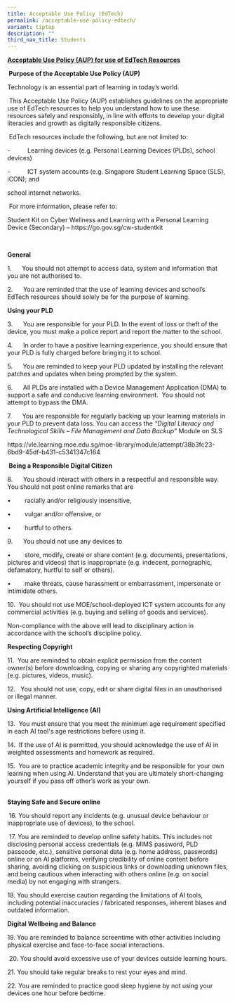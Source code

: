 ```yaml
---
title: Acceptable Use Policy (EdTech)
permalink: /acceptable-use-policy-edtech/
variant: tiptap
description: ""
third_nav_title: Students
---
```

<p><strong><u>Acceptable Use Policy (AUP) for use of EdTech Resources</u></strong>
</p>
<p><strong>&nbsp;Purpose of the Acceptable Use Policy (AUP)</strong>
</p>
<p>Technology is an essential part of learning in today’s world.</p>
<p>&nbsp;This Acceptable Use Policy (AUP) establishes guidelines on the appropriate
use of EdTech resources to help you understand how to use these resources
safely and responsibly, in line with efforts to develop your digital literacies
and growth as digitally responsible citizens.</p>
<p>&nbsp;EdTech resources include the following, but are not limited to:</p>
<p>-&nbsp;&nbsp;&nbsp;&nbsp;&nbsp;&nbsp;&nbsp;&nbsp;&nbsp; Learning devices
(e.g. Personal Learning Devices (PLDs), school devices)</p>
<p>-&nbsp;&nbsp;&nbsp;&nbsp;&nbsp;&nbsp;&nbsp;&nbsp;&nbsp; ICT system accounts
(e.g. Singapore Student Learning Space (SLS), iCON); and</p>
<p>school internet networks.</p>
<p>&nbsp;For more information, please refer to:</p>
<p>Student Kit on Cyber Wellness and Learning with a Personal Learning Device
(Secondary) – <a rel="noopener noreferrer nofollow" target="_blank">https://go.gov.sg/cw-studentkit</a>
</p>
<p>&nbsp;</p>
<p><strong>General</strong>
</p>
<p>1.&nbsp;&nbsp;&nbsp;&nbsp;&nbsp; You should not attempt to access data,
system and information that you are not authorised to.</p>
<p>2.&nbsp;&nbsp;&nbsp;&nbsp;&nbsp; You are reminded that the use of learning
devices and school’s EdTech resources should solely be for the purpose
of learning.</p>
<p><strong>Using your PLD</strong>
</p>
<p>3.&nbsp;&nbsp;&nbsp;&nbsp;&nbsp; You are responsible for your PLD. In
the event of loss or theft of the device, you must make a police report
and report the matter to the school.</p>
<p>4.&nbsp;&nbsp;&nbsp;&nbsp;&nbsp; In order to have a positive learning
experience, you should ensure that your PLD is fully charged before bringing
it to school.</p>
<p>5.&nbsp;&nbsp;&nbsp;&nbsp;&nbsp; You are reminded to keep your PLD updated
by installing the relevant patches and updates when being prompted by the
system.</p>
<p>6.&nbsp;&nbsp;&nbsp;&nbsp;&nbsp; All PLDs are installed with a Device
Management Application (DMA) to support a safe and conducive learning environment.&nbsp;
You should not attempt to bypass the DMA.</p>
<p>7.&nbsp;&nbsp;&nbsp;&nbsp;&nbsp; You are responsible for regularly backing
up your learning materials in your PLD to prevent data loss. You can access
the <em>“Digital Literacy and Technological Skills – File Management and Data Backup” </em>Module
on SLS</p>
<p><a rel="noopener noreferrer nofollow" target="_blank">https://vle.learning.moe.edu.sg/moe-library/module/attempt/38b3fc23-6bd9-45df-b431-c5341347c164</a>
</p>
<p><strong>&nbsp;Being a Responsible Digital Citizen</strong>
</p>
<p>8.&nbsp;&nbsp;&nbsp;&nbsp;&nbsp; You should interact with others in a
respectful and responsible way. You should not post online remarks that
are</p>
<p>•&nbsp;&nbsp;&nbsp;&nbsp;&nbsp;&nbsp;&nbsp; racially and/or religiously
insensitive,</p>
<p>•&nbsp;&nbsp;&nbsp;&nbsp;&nbsp;&nbsp;&nbsp; vulgar and/or offensive, or</p>
<p>•&nbsp;&nbsp;&nbsp;&nbsp;&nbsp;&nbsp;&nbsp; hurtful to others.</p>
<p>9.&nbsp;&nbsp;&nbsp;&nbsp;&nbsp; You should not use any devices to</p>
<p>•&nbsp;&nbsp;&nbsp;&nbsp;&nbsp;&nbsp;&nbsp; store, modify, create or share
content (e.g. documents, presentations, pictures and videos) that is inappropriate
(e.g. indecent, pornographic, defamatory, hurtful to self or others).</p>
<p>•&nbsp;&nbsp;&nbsp;&nbsp;&nbsp;&nbsp;&nbsp; make threats, cause harassment
or embarrassment, impersonate or intimidate others.</p>
<p>10.&nbsp; You should not use MOE/school-deployed ICT system accounts for
any commercial activities (e.g. buying and selling of goods and services).</p>
<p>Non-compliance with the above will lead to disciplinary action in accordance
with the school’s discipline policy.</p>
<p><strong>Respecting Copyright</strong>
</p>
<p>11.&nbsp; You are reminded to obtain explicit permission from the content
owner(s) before downloading, copying or sharing any copyrighted materials
(e.g. pictures, videos, music).</p>
<p>12.&nbsp; &nbsp;You should not use, copy, edit or share digital files
in an unauthorised or illegal manner.</p>
<p><strong>Using Artificial Intelligence (AI)</strong>
</p>
<p>13.&nbsp; You must ensure that you meet the minimum age requirement specified
in each AI tool's age restrictions before using it.</p>
<p>14.&nbsp; If the use of AI is permitted, you should acknowledge the use
of AI in weighted assessments and homework as required.</p>
<p>15.&nbsp; You are to practice academic integrity and be responsible for
your own learning when using AI. Understand that you are ultimately short-changing
yourself if you pass off other’s work as your own.</p>
<p><strong><br>Staying Safe and Secure online</strong>
</p>
<p><strong>&nbsp;</strong>16. You should report any incidents (e.g. unusual
device behaviour or inappropriate use of devices), to the school.</p>
<p>&nbsp;17. You are reminded to develop online safety habits. This includes
not disclosing personal access credentials (e.g. MIMS password, PLD passcode,
etc.), sensitive personal data (e.g. home address, passwords) online or
on AI platforms, verifying credibility of online content before sharing,
avoiding clicking on suspicious links or downloading unknown files, and
being cautious when interacting with others online (e.g. on social media)
by not engaging with strangers.</p>
<p>18. You should exercise caution regarding the limitations of AI tools,
including potential inaccuracies / fabricated responses, inherent biases
and outdated information.</p>
<p><strong>Digital Wellbeing and Balance</strong>
</p>
<p>19. You are reminded to balance screentime with other activities including
physical exercise and face-to-face social interactions.</p>
<p>&nbsp;20. You should avoid excessive use of your devices outside learning
hours.</p>
<p>21. You should take regular breaks to rest your eyes and mind.</p>
<p>22. You are reminded to practice good sleep hygiene by not using your
devices one hour before bedtime.</p>